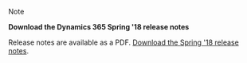 > [!NOTE]
> **Download the Dynamics 365 Spring '18 release notes**
>
> Release notes are available as a PDF. [Download the Spring '18 release notes](https://go.microsoft.com/fwlink/?linkid=870424). 
